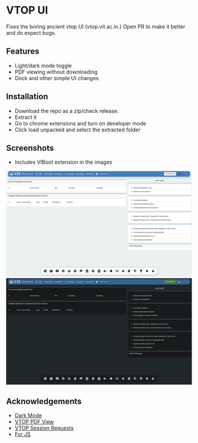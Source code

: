 
# VTOP UI

Fixes the boring ancient vtop UI (vtop.vit.ac.in.)
Open PR to make it better and do expect bugs.




## Features

- Light/dark mode toggle
- PDF viewing without downloading
- Dock and other simple UI changes



## Installation

- Download the repo as a zip/check release.
- Extract it
- Go to chrome extensions and turn on developer mode
- Click load unpacked and select the extracted folder


## Screenshots

- Includes VIBoot extension in the images
  
![App Screenshot](https://github.com/m-rithik/VTOP-UI/blob/main/imgs/img1.png)
![App Screenshot](https://github.com/m-rithik/VTOP-UI/blob/main/imgs/img2.png)


## Acknowledgements

 - [Dark Mode ](https://github.com/darkreader/darkreader)
 - [VTOP PDF View](https://github.com/theg1239/VTOP-AutoOpen)
 - [VTOP Session Requests](https://github.com/theg1239/VTOP-activity)
 - [For JS](https://chat.com)
